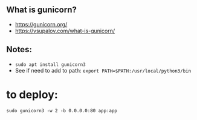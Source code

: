 ## What is gunicorn? 
- https://gunicorn.org/
- https://vsupalov.com/what-is-gunicorn/ 

## Notes: 
- `sudo apt install gunicorn3`
- See if need to add to path: `export PATH=$PATH:/usr/local/python3/bin` 

# to deploy: 
`sudo gunicorn3 -w 2 -b 0.0.0.0:80 app:app`  
